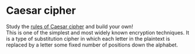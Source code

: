 # Caesar cipher

Study the [rules of Caesar cipher](https://en.wikipedia.org/wiki/Caesar_cipher) and build your own!<br>
This is one of the simplest and most widely known encryption techniques. It is a type of substitution cipher in which each letter in the plaintext is replaced by a letter some fixed number of positions down the alphabet. 
                                                                                                    
